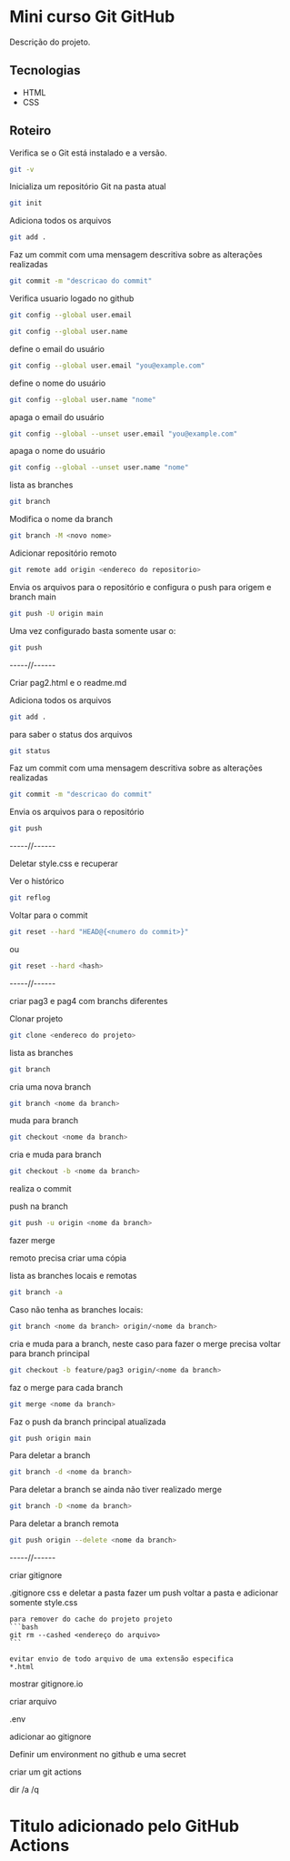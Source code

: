 # Mini curso Git GitHub

Descrição  do projeto.

## Tecnologias

- HTML
- CSS

## Roteiro

Verifica se o Git está instalado e a versão.
```bash
git -v
```
Inicializa um repositório Git na pasta atual
```bash
git init
```
Adiciona todos os arquivos

```bash
git add .
```
Faz um commit com uma mensagem descritiva sobre as alterações realizadas
```bash
git commit -m "descricao do commit"
```

Verifica usuario logado no github
```bash
git config --global user.email

git config --global user.name
```


define o email do usuário
```bash
git config --global user.email "you@example.com"
```

define o nome do usuário
```bash
git config --global user.name "nome"
```

apaga o email do usuário
```bash
git config --global --unset user.email "you@example.com"
```

apaga o nome do usuário
```bash
git config --global --unset user.name "nome"
```

lista as branches
```bash
git branch
```

Modifica o nome da branch
```bash
git branch -M <novo nome>
```
Adicionar repositório remoto
```bash
git remote add origin <endereco do repositorio>
```


Envia os arquivos para o repositório e configura o push para origem e branch main
```bash
git push -U origin main
```

Uma vez configurado basta somente usar o:
```bash
git push
```
-----//------

Criar pag2.html e o readme.md

Adiciona todos os arquivos
```bash
git add .
```
para saber o status dos arquivos
```bash
git status
```

Faz um commit com uma mensagem descritiva sobre as alterações realizadas
```bash
git commit -m "descricao do commit"
```
Envia os arquivos para o repositório
```bash
git push
```

-----//------

Deletar style.css e recuperar

Ver o histórico
```bash
git reflog
```
Voltar para o commit
```bash
git reset --hard "HEAD@{<numero do commit>}"
```

ou

```bash
git reset --hard <hash>
```

-----//------

criar pag3 e pag4 com branchs diferentes

Clonar projeto
```bash
git clone <endereco do projeto>
```
lista as branches
```bash
git branch
```

cria uma nova branch
```bash
git branch <nome da branch>
```
muda para branch
```bash
git checkout <nome da branch>
```
cria e muda para branch
```bash
git checkout -b <nome da branch>
```
realiza o commit

push na branch
```bash
git push -u origin <nome da branch>
```

fazer merge

remoto precisa criar uma cópia

lista as branches locais e remotas
```bash
git branch -a
```

Caso não tenha as branches locais:
```bash
git branch <nome da branch> origin/<nome da branch>
```

cria e muda para a branch, neste caso para fazer o merge precisa voltar para branch principal
```bash
git checkout -b feature/pag3 origin/<nome da branch>
```
faz o merge para cada branch
```bash
git merge <nome da branch>
```

Faz o push da branch principal atualizada
```bash
git push origin main
```
Para deletar a branch
```bash
git branch -d <nome da branch>
```

Para deletar a branch se ainda não tiver realizado merge
```bash
git branch -D <nome da branch>
```
Para deletar a branch remota
```bash
git push origin --delete <nome da branch>
```


-----//------

criar gitignore

.gitignore
    css e deletar a pasta
    fazer um push
    voltar a pasta e adicionar somente
    style.css

    para remover do cache do projeto projeto
    ```bash
    git rm --cashed <endereço do arquivo>
    ```

    evitar envio de todo arquivo de uma extensão especifica
    *.html

mostrar gitignore.io

criar arquivo

.env

adicionar ao gitignore

Definir um environment no github e uma secret

criar um git actions

dir /a /q

# Titulo adicionado pelo GitHub Actions
